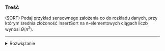 ### Treść
(SORT)
Podaj przykład sensownego założenia co do rozkładu danych, przy którym średnia złożoność InsertSort na n-elementowych ciągach liczb wynosi $\Theta(n^2)$.

------
<details><summary>Rozwiązanie</summary>
<p>

